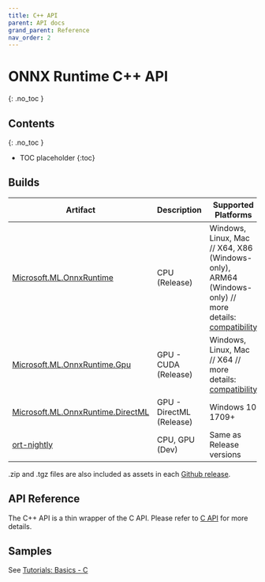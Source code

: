 ```yaml
---
title: C++ API
parent: API docs
grand_parent: Reference
nav_order: 2
---
```


# ONNX Runtime C++ API
{: .no_toc }

## Contents
{: .no_toc }

* TOC placeholder
{:toc}

## Builds
| Artifact  | Description | Supported Platforms |
 --- | --- | --- 
| [Microsoft.ML.OnnxRuntime](https://www.nuget.org/packages/Microsoft.ML.OnnxRuntime) | CPU (Release) |Windows, Linux,  Mac // X64, X86 (Windows-only), ARM64 (Windows-only) // more details: [compatibility](../../resources/compatibility.md) |
| [Microsoft.ML.OnnxRuntime.Gpu](https://www.nuget.org/packages/Microsoft.ML.OnnxRuntime.gpu) | GPU - CUDA (Release) | Windows, Linux, Mac // X64 // more details: [compatibility](../../resources/compatibility.md)|
| [Microsoft.ML.OnnxRuntime.DirectML](https://www.nuget.org/packages/Microsoft.ML.OnnxRuntime.directml) | GPU - DirectML (Release) | Windows 10 1709+ |
| [ort-nightly](https://aiinfra.visualstudio.com/PublicPackages/_packaging?_a=feed&feed=ORT-Nightly) | CPU, GPU (Dev) | Same as Release versions |

.zip and .tgz files are also included as assets in each [Github release](https://github.com/microsoft/onnxruntime/releases).

## API Reference
The C++ API is a thin wrapper of the C API. Please refer to [C API](./c-api.html) for more details.

## Samples
See [Tutorials: Basics - C](../../tutorials/basics.html#c)